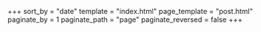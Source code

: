 +++
sort_by = "date"
template = "index.html"
page_template = "post.html"
paginate_by = 1
paginate_path = "page"
paginate_reversed = false
+++
